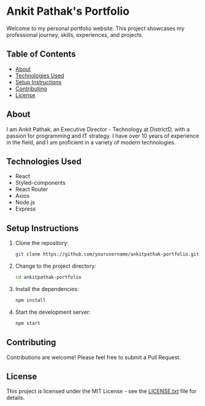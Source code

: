 # Ankit Pathak's Portfolio

Welcome to my personal portfolio website. This project showcases my professional journey, skills, experiences, and projects.

## Table of Contents

- [About](#about)
- [Technologies Used](#technologies-used)
- [Setup Instructions](#setup-instructions)
- [Contributing](#contributing)
- [License](#license)

## About

I am Ankit Pathak, an Executive Director - Technology at DistrictD, with a passion for programming and IT strategy. I have over 10 years of experience in the field, and I am proficient in a variety of modern technologies.

## Technologies Used

- React
- Styled-components
- React Router
- Axios
- Node.js
- Express

## Setup Instructions

1. Clone the repository:
    ```bash
    git clone https://github.com/yourusername/ankitpathak-portfolio.git
    ```
2. Change to the project directory:
    ```bash
    cd ankitpathak-portfolio
    ```
3. Install the dependencies:
    ```bash
    npm install
    ```
4. Start the development server:
    ```bash
    npm start
    ```

## Contributing

Contributions are welcome! Please feel free to submit a Pull Request.

## License

This project is licensed under the MIT License - see the [LICENSE.txt](LICENSE.txt) file for details.
